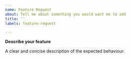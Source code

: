 ```yaml
---
name: Feature Request
about: Tell me about something you would want me to add
title: ''
labels: feature-request

---
```


**Describe your feature**

A clear and concise description of the expected behaviour. 

